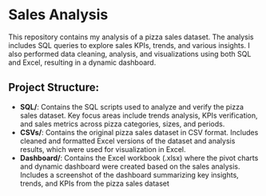 # Sales Analysis

This repository contains my analysis of a pizza sales dataset. The analysis includes SQL queries to explore sales KPIs, trends, and various insights. I also performed data cleaning, analysis, and visualizations using both SQL and Excel, resulting in a dynamic dashboard.

## Project Structure:
- **SQL/**: Contains the SQL scripts used to analyze and verify the pizza sales dataset. Key focus areas include trends analysis, KPIs verification, and sales metrics across pizza categories, sizes, and periods.
- **CSVs/**: Contains the original pizza sales dataset in CSV format. Includes cleaned and formatted Excel versions of the dataset and analysis results, which were used for visualization in Excel.
- **Dashboard/**: Contains the Excel workbook (.xlsx) where the pivot charts and dynamic dashboard were created based on the sales analysis. Includes a screenshot of the dashboard summarizing key insights, trends, and KPIs from the pizza sales dataset

